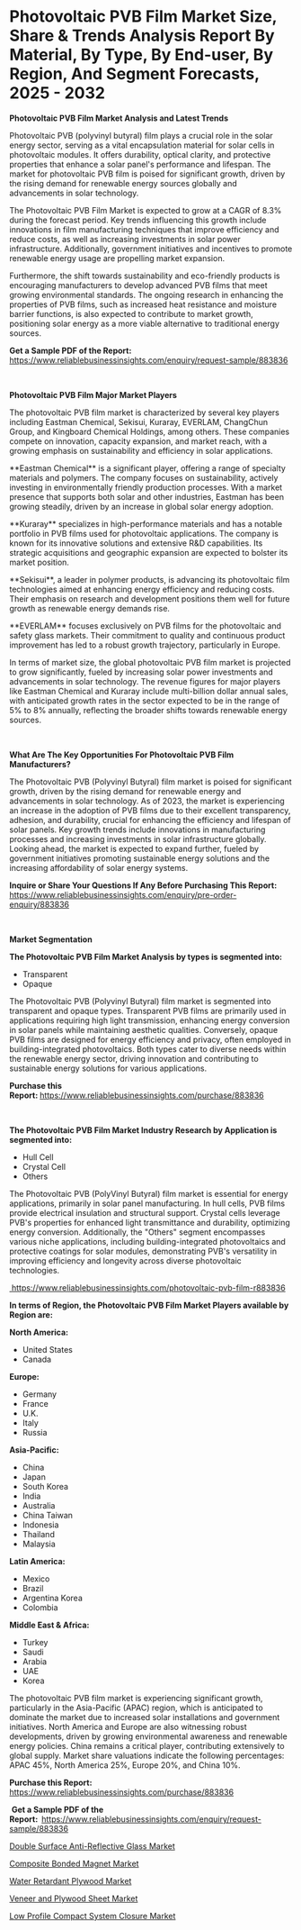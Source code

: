 <p><h1>Photovoltaic PVB Film Market Size, Share & Trends Analysis Report By Material, By Type, By End-user, By Region, And Segment Forecasts, 2025 - 2032</h1></p><p><strong>Photovoltaic PVB Film Market Analysis and Latest Trends</strong></p>
<p><p>Photovoltaic PVB (polyvinyl butyral) film plays a crucial role in the solar energy sector, serving as a vital encapsulation material for solar cells in photovoltaic modules. It offers durability, optical clarity, and protective properties that enhance a solar panel's performance and lifespan. The market for photovoltaic PVB film is poised for significant growth, driven by the rising demand for renewable energy sources globally and advancements in solar technology.</p><p>The Photovoltaic PVB Film Market is expected to grow at a CAGR of 8.3% during the forecast period. Key trends influencing this growth include innovations in film manufacturing techniques that improve efficiency and reduce costs, as well as increasing investments in solar power infrastructure. Additionally, government initiatives and incentives to promote renewable energy usage are propelling market expansion. </p><p>Furthermore, the shift towards sustainability and eco-friendly products is encouraging manufacturers to develop advanced PVB films that meet growing environmental standards. The ongoing research in enhancing the properties of PVB films, such as increased heat resistance and moisture barrier functions, is also expected to contribute to market growth, positioning solar energy as a more viable alternative to traditional energy sources.</p></p>
<p><strong>Get a Sample PDF of the Report:&nbsp;</strong> <a href="https://www.reliablebusinessinsights.com/enquiry/request-sample/883836?utm_campaign=1873&utm_medium=2&utm_source=Github&utm_content=ia&utm_term=01022025&utm_id=photovoltaic-pvb-film">https://www.reliablebusinessinsights.com/enquiry/request-sample/883836</a></p>
<p>&nbsp;</p>
<p><strong>Photovoltaic PVB Film Major Market Players</strong></p>
<p><p>The photovoltaic PVB film market is characterized by several key players including Eastman Chemical, Sekisui, Kuraray, EVERLAM, ChangChun Group, and Kingboard Chemical Holdings, among others. These companies compete on innovation, capacity expansion, and market reach, with a growing emphasis on sustainability and efficiency in solar applications.</p><p>**Eastman Chemical** is a significant player, offering a range of specialty materials and polymers. The company focuses on sustainability, actively investing in environmentally friendly production processes. With a market presence that supports both solar and other industries, Eastman has been growing steadily, driven by an increase in global solar energy adoption.</p><p>**Kuraray** specializes in high-performance materials and has a notable portfolio in PVB films used for photovoltaic applications. The company is known for its innovative solutions and extensive R&D capabilities. Its strategic acquisitions and geographic expansion are expected to bolster its market position.</p><p>**Sekisui**, a leader in polymer products, is advancing its photovoltaic film technologies aimed at enhancing energy efficiency and reducing costs. Their emphasis on research and development positions them well for future growth as renewable energy demands rise.</p><p>**EVERLAM** focuses exclusively on PVB films for the photovoltaic and safety glass markets. Their commitment to quality and continuous product improvement has led to a robust growth trajectory, particularly in Europe.</p><p>In terms of market size, the global photovoltaic PVB film market is projected to grow significantly, fueled by increasing solar power investments and advancements in solar technology. The revenue figures for major players like Eastman Chemical and Kuraray include multi-billion dollar annual sales, with anticipated growth rates in the sector expected to be in the range of 5% to 8% annually, reflecting the broader shifts towards renewable energy sources.</p></p>
<p>&nbsp;</p>
<p><strong>What Are The Key Opportunities For Photovoltaic PVB Film Manufacturers?</strong></p>
<p><p>The Photovoltaic PVB (Polyvinyl Butyral) film market is poised for significant growth, driven by the rising demand for renewable energy and advancements in solar technology. As of 2023, the market is experiencing an increase in the adoption of PVB films due to their excellent transparency, adhesion, and durability, crucial for enhancing the efficiency and lifespan of solar panels. Key growth trends include innovations in manufacturing processes and increasing investments in solar infrastructure globally. Looking ahead, the market is expected to expand further, fueled by government initiatives promoting sustainable energy solutions and the increasing affordability of solar energy systems.</p></p>
<p><strong>Inquire or Share Your Questions If Any Before Purchasing This Report:</strong> <a href="https://www.reliablebusinessinsights.com/enquiry/pre-order-enquiry/883836?utm_campaign=1873&utm_medium=2&utm_source=Github&utm_content=ia&utm_term=01022025&utm_id=photovoltaic-pvb-film">https://www.reliablebusinessinsights.com/enquiry/pre-order-enquiry/883836</a></p>
<p>&nbsp;</p>
<p><strong>Market Segmentation</strong></p>
<p><strong>The Photovoltaic PVB Film Market Analysis by types is segmented into:</strong></p>
<p><ul><li>Transparent</li><li>Opaque</li></ul></p>
<p><p>The Photovoltaic PVB (Polyvinyl Butyral) film market is segmented into transparent and opaque types. Transparent PVB films are primarily used in applications requiring high light transmission, enhancing energy conversion in solar panels while maintaining aesthetic qualities. Conversely, opaque PVB films are designed for energy efficiency and privacy, often employed in building-integrated photovoltaics. Both types cater to diverse needs within the renewable energy sector, driving innovation and contributing to sustainable energy solutions for various applications.</p></p>
<p><strong>Purchase this Report:&nbsp;</strong><a href="https://www.reliablebusinessinsights.com/purchase/883836?utm_campaign=1873&utm_medium=2&utm_source=Github&utm_content=ia&utm_term=01022025&utm_id=photovoltaic-pvb-film">https://www.reliablebusinessinsights.com/purchase/883836</a></p>
<p>&nbsp;</p>
<p><strong>The Photovoltaic PVB Film Market Industry Research by Application is segmented into:</strong></p>
<p><ul><li>Hull Cell</li><li>Crystal Cell</li><li>Others</li></ul></p>
<p><p>The Photovoltaic PVB (PolyVinyl Butyral) film market is essential for energy applications, primarily in solar panel manufacturing. In hull cells, PVB films provide electrical insulation and structural support. Crystal cells leverage PVB's properties for enhanced light transmittance and durability, optimizing energy conversion. Additionally, the "Others" segment encompasses various niche applications, including building-integrated photovoltaics and protective coatings for solar modules, demonstrating PVB's versatility in improving efficiency and longevity across diverse photovoltaic technologies.</p></p>
<p><a href="https://www.reliablebusinessinsights.com/photovoltaic-pvb-film-r883836?utm_campaign=1873&utm_medium=2&utm_source=Github&utm_content=ia&utm_term=01022025&utm_id=photovoltaic-pvb-film">&nbsp;https://www.reliablebusinessinsights.com/photovoltaic-pvb-film-r883836</a></p>
<p><strong>In terms of Region, the Photovoltaic PVB Film Market Players available by Region are:</strong></p>
<p>
    <p> <strong> North America: </strong>
        <ul>
            <li>United States</li>
            <li>Canada</li>
        </ul>
        </p> 
    <p> <strong> Europe: </strong>
        <ul>
            <li>Germany</li>
            <li>France</li>
            <li>U.K.</li>
            <li>Italy</li>
            <li>Russia</li>
        </ul>
        </p> 
    <p> <strong> Asia-Pacific: </strong>
        <ul>
            <li>China</li>
            <li>Japan</li>
            <li>South Korea</li>
            <li>India</li>
            <li>Australia</li>
            <li>China Taiwan</li>
            <li>Indonesia</li>
            <li>Thailand</li>
            <li>Malaysia</li>
        </ul>
        </p> 
    <p> <strong> Latin America: </strong>
        <ul>
            <li>Mexico</li>
            <li>Brazil</li>
            <li>Argentina Korea</li>
            <li>Colombia</li>
        </ul>
        </p> 
    <p> <strong> Middle East & Africa: </strong>
        <ul>
            <li>Turkey</li>
            <li>Saudi</li>
            <li>Arabia</li>
            <li>UAE</li>
            <li>Korea</li>
        </ul>
    </p>
    </p>
<p><p>The photovoltaic PVB film market is experiencing significant growth, particularly in the Asia-Pacific (APAC) region, which is anticipated to dominate the market due to increased solar installations and government initiatives. North America and Europe are also witnessing robust developments, driven by growing environmental awareness and renewable energy policies. China remains a critical player, contributing extensively to global supply. Market share valuations indicate the following percentages: APAC 45%, North America 25%, Europe 20%, and China 10%.</p></p>
<p><strong>Purchase this Report: </strong><a href="https://www.reliablebusinessinsights.com/purchase/883836?utm_campaign=1873&utm_medium=2&utm_source=Github&utm_content=ia&utm_term=01022025&utm_id=photovoltaic-pvb-film">https://www.reliablebusinessinsights.com/purchase/883836</a></p>
<p>&nbsp;<strong>Get a Sample PDF of the Report:&nbsp;&nbsp;</strong><a href="https://www.reliablebusinessinsights.com/enquiry/request-sample/883836?utm_campaign=1873&utm_medium=2&utm_source=Github&utm_content=ia&utm_term=01022025&utm_id=photovoltaic-pvb-film">https://www.reliablebusinessinsights.com/enquiry/request-sample/883836</a></p>
<p><strong></strong></p>
<p><p><a href="https://github.com/boyermaragaret8392/Market-Research-Report-List-1/blob/main/double-surface-anti-reflective-glass-market.md?utm_campaign=1873&utm_medium=2&utm_source=Github&utm_content=ia&utm_term=01022025&utm_id=photovoltaic-pvb-film">Double Surface Anti-Reflective Glass Market</a></p><p><a href="https://github.com/ajayanhaizan/Market-Research-Report-List-1/blob/main/composite-bonded-magnet-market.md?utm_campaign=1873&utm_medium=2&utm_source=Github&utm_content=ia&utm_term=01022025&utm_id=photovoltaic-pvb-film">Composite Bonded Magnet Market</a></p><p><a href="https://github.com/muvdibezuh/Market-Research-Report-List-1/blob/main/water-retardant-plywood-market.md?utm_campaign=1873&utm_medium=2&utm_source=Github&utm_content=ia&utm_term=01022025&utm_id=photovoltaic-pvb-film">Water Retardant Plywood Market</a></p><p><a href="https://github.com/dailyspunj47/Market-Research-Report-List-1/blob/main/veneer-and-plywood-sheet-market.md?utm_campaign=1873&utm_medium=2&utm_source=Github&utm_content=ia&utm_term=01022025&utm_id=photovoltaic-pvb-film">Veneer and Plywood Sheet Market</a></p><p><a href="https://github.com/berbelsagwan/Market-Research-Report-List-1/blob/main/low-profile-compact-system-closure-market.md?utm_campaign=1873&utm_medium=2&utm_source=Github&utm_content=ia&utm_term=01022025&utm_id=photovoltaic-pvb-film">Low Profile Compact System Closure Market</a></p></p>